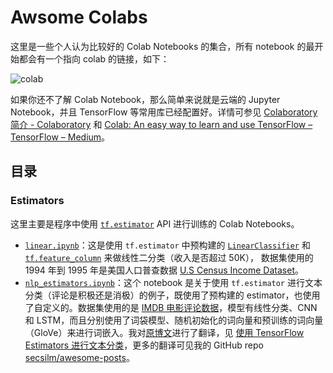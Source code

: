 # Awsome Colabs

这里是一些个人认为比较好的 Colab Notebooks 的集合，所有 notebook 的最开始都会有一个指向 colab 的链接，如下：

![colab](https://i.imgur.com/50rLOBn.png)

如果你还不了解 Colab Notebook，那么简单来说就是云端的 Jupyter Notebook，并且 TensorFlow 等常用库已经配置好。详情可参见 [Colaboratory 简介 - Colaboratory](https://colab.research.google.com/notebooks/welcome.ipynb) 和 [Colab: An easy way to learn and use TensorFlow – TensorFlow – Medium](https://medium.com/tensorflow/colab-an-easy-way-to-learn-and-use-tensorflow-d74d1686e309)。

## 目录

### Estimators

这里主要是程序中使用 [`tf.estimator`](https://www.tensorflow.org/api_docs/python/tf/estimator) API 进行训练的 Colab Notebooks。

- [`linear.ipynb`](estimators/linear.ipynb)：这是使用 `tf.estimator` 中预构建的 [`LinearClassifier`](https://www.tensorflow.org/api_docs/python/tf/estimator/LinearClassifier) 和 [`tf.feature_column`](https://www.tensorflow.org/api_docs/python/tf/feature_column) 来做线性二分类（收入是否超过 50K）， 数据集使用的 1994 年到 1995 年是美国人口普查数据 [U.S Census Income Dataset](https://archive.ics.uci.edu/ml/datasets/Census+Income)。
- [`nlp_estimators.ipynb`](estimators/nlp_estimators.ipynb)：这个 notebook 是关于使用 `tf.estimator` 进行文本分类（评论是积极还是消极）的例子，既使用了预构建的 estimator，也使用了自定义的。数据集使用的是 [IMDB 电影评论数据](http://ai.stanford.edu/~amaas/data/sentiment/)，模型有线性分类、CNN 和 LSTM，而且分别使用了词袋模型、随机初始化的词向量和预训练的词向量（GloVe）来进行词嵌入。我对[原博文](http://ruder.io/text-classification-tensorflow-estimators/)进行了翻译，见 [使用 TensorFlow Estimators 进行文本分类](https://alanlee.fun/2018/07/18/text-classification-with-tensorflow-estimator/#Building-a-baseline)，更多的翻译可见我的 GitHub repo [secsilm/awesome-posts](https://github.com/secsilm/awesome-posts)。
